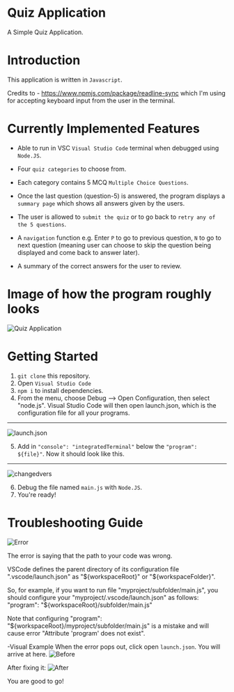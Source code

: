 # Quiz Application 
A Simple Quiz Application. 

# Introduction
This application is written in `Javascript`. 

Credits to - https://www.npmjs.com/package/readline-sync which I'm using for accepting keyboard input from the user in the terminal.

# Currently Implemented Features 
- Able to run in VSC ``Visual Studio Code`` terminal when debugged using ``Node.JS``.

- Four `quiz categories` to choose from.

- Each category contains 5 MCQ `Multiple Choice Questions`.

- Once the last question (question-5) is answered, the program displays a `summary page` which shows all answers given by the users. 

- The user is allowed to `submit the quiz` or to go back to `retry any of the 5 questions`.

- A `navigation` function e.g. Enter `P` to go to previous question, `N` to go to next question (meaning user can choose to skip the question being displayed and come back to answer later). 

- A summary of the correct answers for the user to review.

# Image of how the program roughly looks
![Quiz Application](https://user-images.githubusercontent.com/51396102/65371815-1bbdab00-dc9a-11e9-8f5a-095d1eb948f3.png)

# Getting Started
1. `git clone` this repository.
2. Open `Visual Studio Code`
3. `npm i` to install dependencies.
4. From the menu, choose Debug --> Open Configuration, then select "node.js". Visual Studio Code will then open launch.json, which is the configuration file for all your programs.
----------------------------------------------------------------------------------------------------------------------------------------
![launch.json](https://user-images.githubusercontent.com/51396102/65371982-4e68a300-dc9c-11e9-81c8-18b99723fb5d.png)

5. Add in `"console": "integratedTerminal"` below the `"program": ${file}"`. Now it should look like this.
----------------------------------------------------------------------------------------------------------------------------------------
![changedvers](https://user-images.githubusercontent.com/51396102/65372016-d77fda00-dc9c-11e9-9537-7aea98ad84af.png)


6. Debug the file named `main.js` with `Node.JS`.
7. You're ready!

# Troubleshooting Guide
![Error](https://user-images.githubusercontent.com/51396102/65385240-f8106880-dd5e-11e9-9f63-1b4b7b9f54ee.png)

The error is saying that the path to your code was wrong.

VSCode defines the parent directory of its configuration file ".vscode/launch.json" as "${workspaceRoot}" or "${workspaceFolder}".

So, for example, if you want to run file "myproject/subfolder/main.js", you should configure your "myproject/.vscode/launch.json" as follows: 
"program": "${workspaceRoot}/subfolder/main.js"

Note that configuring 
"program": "${workspaceRoot}/myproject/subfolder/main.js"
is a mistake and will cause error "Attribute 'program' does not exist".

-Visual Example
When the error pops out, click open `launch.json`. You will arrive at here.
![Before](https://user-images.githubusercontent.com/51396102/65385252-28580700-dd5f-11e9-91cd-226482570ae1.png)

After fixing it:
![After](https://user-images.githubusercontent.com/51396102/65385289-9270ac00-dd5f-11e9-9c7d-1a9b2e0abb83.png)

You are good to go!
